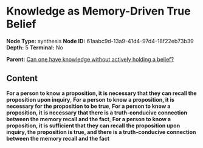 # Knowledge as Memory-Driven True Belief

**Node Type:** synthesis
**Node ID:** 61aabc9d-13a9-41d4-97d4-18f22eb73b39
**Depth:** 5
**Terminal:** No

**Parent:** [Can one have knowledge without actively holding a belief?](can-one-have-knowledge-without-actively-holding-a-belief-antithesis-ce7606f8-9ae7-40ea-a4f4-e3bb9e015ca4.md)

## Content

**For a person to know a proposition, it is necessary that they can recall the proposition upon inquiry**, **For a person to know a proposition, it is necessary for the proposition to be true**, **For a person to know a proposition, it is necessary that there is a truth-conducive connection between the memory recall and the fact**, **For a person to know a proposition, it is sufficient that they can recall the proposition upon inquiry, the proposition is true, and there is a truth-conducive connection between the memory recall and the fact**
